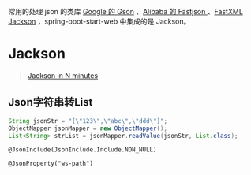 常用的处理 json 的类库 [Google 的 Gson](https://github.com/google/gson) 、[Alibaba 的 Fastjson ](https://github.com/alibaba/fastjson/wiki/Quick-Start-CN)、[FastXML Jackson](https://github.com/FasterXML/jackson-docs) ，spring-boot-start-web 中集成的是 Jackson。

# Jackson

> [Jackson in N minutes](https://github.com/FasterXML/jackson-databind/)

## Json字符串转List

```java
String jsonStr = "[\"123\",\"abc\",\"ddd\"]";
ObjectMapper jsonMapper = new ObjectMapper();
List<String> strList = jsonMapper.readValue(jsonStr, List.class);
```

`@JsonInclude(JsonInclude.Include.NON_NULL)` 

`@JsonProperty("ws-path")`